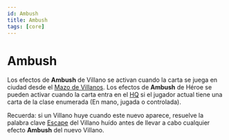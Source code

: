 ```yaml
---
id: Ambush
title: Ambush
tags: [core]
---
```


# Ambush


Los efectos de **Ambush** de Villano se activan cuando la carta se juega en ciudad desde el [Mazo de Villanos](../M/MazoDeVillanos.md).
Los efectos de **Ambush** de Héroe se pueden activar cuando la carta entra en el [HQ](../H/HQ.md) si el jugador actual tiene una carta de la clase enumerada (En mano, jugada o controlada).

Recuerda: si un Villano huye cuando este nuevo aparece, resuelve la palabra clave [Escape](../E/Escape.md) del Villano huído antes de llevar a cabo cualquier efecto **Ambush** del nuevo Villano.
